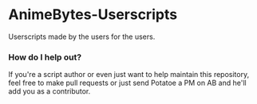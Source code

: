 AnimeBytes-Userscripts
======================

Userscripts made by the users for the users.

### How do I help out?

If you're a script author or even just want to help maintain this repository, feel free to make pull requests or just send Potatoe a PM on AB and he'll add you as a contributor.
